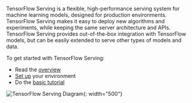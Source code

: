 TensorFlow Serving is a flexible, high-performance serving system for machine
learning models, designed for production environments. TensorFlow Serving
makes it easy to deploy new algorithms and experiments, while keeping the same
server architecture and APIs. TensorFlow Serving provides out-of-the-box
integration with TensorFlow models, but can be easily extended to serve other
types of models and data.

To get started with TensorFlow Serving:

* Read the [overview](architecture_overview.md)
* [Set up](setup.md) your environment
* Do the [basic tutorial](serving_basic.md)



![TensorFlow Serving Diagram](images/tf_diagram.svg){: width="500"}
